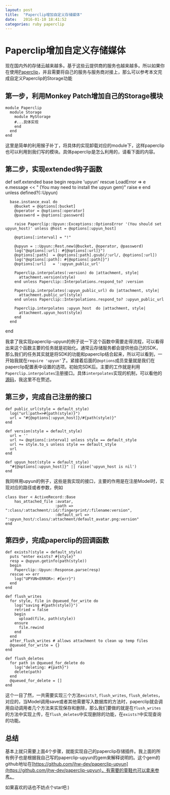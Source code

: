 ```yaml
---
layout: post
title:  "Paperclip增加自定义存储媒体"
date:   2016-01-10 18:41:52
categories: ruby paperclip
---
```


# Paperclip增加自定义存储媒体
现在国内外的存储云越来越多。基于这些云提供商的服务也越来越多。所以如果你在使用[Paperclip](https://github.com/thoughtbot/paperclip)，并且需要将自己的服务与服务商对接上，那么可以参考本文完成自定义Paperclip的Storage功能

## 第一步，利用Monkey Patch增加自己的Storage模块


    module Paperclip
      module Storage
        module MyStorage
        #...具体实现
        end
      end
    end


这里是简单的利用猴子补丁，将具体的实现卸载对应的module下，这样paperclip也可以利用到我们写的模块。具体paperclip是怎么利用的，请看下面的内容。

## 第二步，实现extended钩子函数


  def self.extended base
    begin
      require 'upyun'
    rescue LoadError => e
      e.message << " (You may need to install the upyun gem)"
      raise e
    end unless defined?(::Upyun)

      base.instance_eval do
        @bucket = @options[:bucket]
        @operator = @options[:operator]
        @password = @options[:password]

        raise Paperclip::Upyun::Exceptions::OptionsError '(You should set upyun_host)' unless @host = @options[:upyun_host]

        @options[:interval] = "!"

        @upyun = ::Upyun::Rest.new(@bucket, @operator, @password)
        log("@options[:url]: #{@options[:url]}")
        @options[:path]  = @options[:path].gsub(/:url/, @options[:url])
        log("@options[:path]: #{@options[:path]}")
        @options[:url]   = ':upyun_public_url'

        Paperclip.interpolates(:version) do |attachment, style|
          attachment.version(style)
        end unless Paperclip::Interpolations.respond_to? :version

        Paperclip.interpolates(:upyun_public_url) do |attachment, style|
          attachment.public_url(style)
        end unless Paperclip::Interpolations.respond_to? :upyun_public_url

        Paperclip.interpolates :upyun_host  do |attachment, style|
          attachment.upyun_host(style)
        end
      end
  end


我拿了我实现paperclip-upyun的例子说一下这个函数中需要走得流程，可以看得出来这个函数主要的任务就是初始化。通常云存储服务都会提供他自己的SDK，那么我们的任务其实就是将SDK的功能和paperclip结合起来，所以可以看到，一开始我就在`require 'upyun‘`了。紧接着后面的`@options`成员变量就是我们在paperclip配置表中设置的选项。初始完SDK后。主要的工作就是利用`Paperclip.interpolates`注册接口。具体`interpolates`实现的机制，可以看他的[源码](https://github.com/thoughtbot/paperclip/blob/master/lib/paperclip/interpolations.rb)，我这里不在赘述。

## 第三步，完成自己注册的接口


    def public_url(style = default_style)
      log("url:path=>#{path(style)}")
      url = "#{@options[:upyun_host]}/#{path(style)}"
    end

    def version(style = default_style)
      url = ''
      url += @options[:interval] unless style == default_style
      url += style.to_s unless style == default_style
      url
    end

    def upyun_host(style = default_style)
      "#{@options[:upyun_host]}" || raise('upyun_host is nil')
    end

我同样用upyun的例子，这些是我实现的接口，主要的作用是在注册Model时，实现对应的路径或者参数，例如

    class User < ActiveRecord::Base
        has_attached_file :avatar,
                          :path => ":class/:attachment/:id/:fingerprint/:filename:version",
                          :default_url => ":upyun_host/:class/:attachment/default_avatar.png:version"
    end

## 第四步，完成paperclip的回调函数


    def exists?(style = default_style)
      puts "enter exists? #{style}"
      resp = @upyun.getinfo(path(style))
      begin
        Paperclip::Upyun::Response.parse(resp)
      rescue => err
        log("UPYUN<ERROR>: #{err}")
      end
    end

    def flush_writes
      for style, file in @queued_for_write do
        log("saving #{path(style)}")
        retried = false
        begin
          upload(file, path(style))
        ensure
          file.rewind
        end
      end
      after_flush_writes # allows attachment to clean up temp files
      @queued_for_write = {}
    end

    def flush_deletes
      for path in @queued_for_delete do
        log("deleting: #{path}")
        delete(path)
      end
      @queued_for_delete = []
    end

    
这个一目了然，一共需要实现三个方法`exists?`, `flush_writes`, `flush_deletes`，对应的，当Model调用save或者其他需要写入数据库的方法时，paperclip就会调用自动调用者几个方法来实现保存和删除，那么我们要做的就是在`flush_writes`的方法中实现上传，在`flush_deletes`中实现删除的功能，在`exists?`中实现查询的功能。

## 总结
基本上就只需要上面4个步骤，就能实现自己的paperclip存储插件。我上面的所有例子也是根据我自己写的paperclip-upyun的gem来解释说明的。这个gem的github地址在[https://github.com/jhw-dev/paperclip-upyun](https://github.com/jhw-dev/paperclip-upyun)，有需要的童鞋也可以拿来参考。

如果喜欢的话也不妨点个star吧:)

